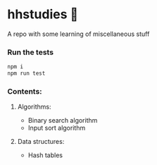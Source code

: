 # hhstudies 🦕
A repo with some learning of miscellaneous stuff

### Run the tests

```sh
npm i
npm run test
```

### Contents:

1. Algorithms: 
    - Binary search algorithm
    - Input sort algorithm
    
2. Data structures:
    - Hash tables    

